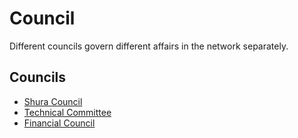 # Council

Different councils govern different affairs in the network separately.

## Councils

* [Shura Council](shura-council.md)
* [Technical Committee](technical-committee.md)
* [Financial Council](financial-council.md)
